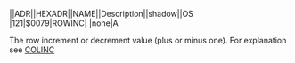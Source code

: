 ||ADR||HEXADR||NAME||Description||shadow||OS  
|121|$0079|ROWINC| |none|A  
  
The row increment or decrement value (plus or minus one). For explanation see [COLINC](../COLINC/index.md)  
